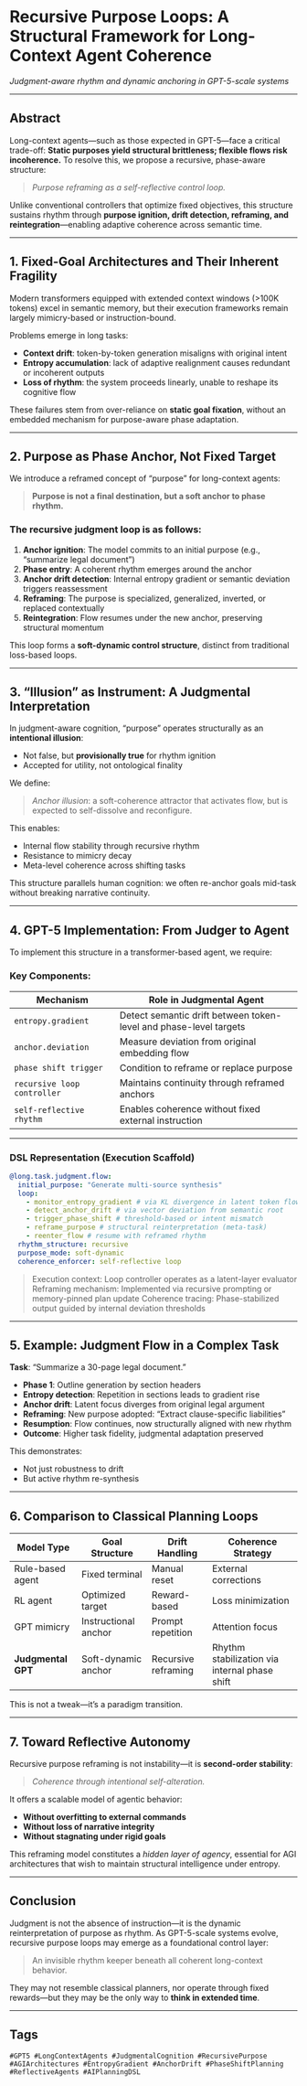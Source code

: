 # Recursive Purpose Loops: A Structural Framework for Long-Context Agent Coherence

*Judgment-aware rhythm and dynamic anchoring in GPT-5-scale systems*

---

## Abstract

Long-context agents—such as those expected in GPT-5—face a critical trade-off:
**Static purposes yield structural brittleness; flexible flows risk incoherence.**
To resolve this, we propose a recursive, phase-aware structure:

> *Purpose reframing as a self-reflective control loop.*

Unlike conventional controllers that optimize fixed objectives, this structure sustains rhythm through **purpose ignition, drift detection, reframing, and reintegration**—enabling adaptive coherence across semantic time.

---

## 1. Fixed-Goal Architectures and Their Inherent Fragility

Modern transformers equipped with extended context windows (>100K tokens) excel in semantic memory, but their execution frameworks remain largely mimicry-based or instruction-bound.

Problems emerge in long tasks:

* **Context drift**: token-by-token generation misaligns with original intent
* **Entropy accumulation**: lack of adaptive realignment causes redundant or incoherent outputs
* **Loss of rhythm**: the system proceeds linearly, unable to reshape its cognitive flow

These failures stem from over-reliance on **static goal fixation**, without an embedded mechanism for purpose-aware phase adaptation.

---

## 2. Purpose as Phase Anchor, Not Fixed Target

We introduce a reframed concept of “purpose” for long-context agents:

> **Purpose is not a final destination, but a soft anchor to phase rhythm.**

### The recursive judgment loop is as follows:

1. **Anchor ignition**: The model commits to an initial purpose (e.g., “summarize legal document”)
2. **Phase entry**: A coherent rhythm emerges around the anchor
3. **Anchor drift detection**: Internal entropy gradient or semantic deviation triggers reassessment
4. **Reframing**: The purpose is specialized, generalized, inverted, or replaced contextually
5. **Reintegration**: Flow resumes under the new anchor, preserving structural momentum

This loop forms a **soft-dynamic control structure**, distinct from traditional loss-based loops.

---

## 3. “Illusion” as Instrument: A Judgmental Interpretation

In judgment-aware cognition, “purpose” operates structurally as an **intentional illusion**:

* Not false, but **provisionally true** for rhythm ignition
* Accepted for utility, not ontological finality

We define:

> *Anchor illusion*: a soft-coherence attractor that activates flow, but is expected to self-dissolve and reconfigure.

This enables:

* Internal flow stability through recursive rhythm
* Resistance to mimicry decay
* Meta-level coherence across shifting tasks

This structure parallels human cognition:
we often re-anchor goals mid-task without breaking narrative continuity.

---

## 4. GPT-5 Implementation: From Judger to Agent

To implement this structure in a transformer-based agent, we require:

### Key Components:

| Mechanism | Role in Judgmental Agent |
| --------------------------- | ----------------------------------------------------------------- |
| `entropy.gradient` | Detect semantic drift between token-level and phase-level targets |
| `anchor.deviation` | Measure deviation from original embedding flow |
| `phase shift trigger` | Condition to reframe or replace purpose |
| `recursive loop controller` | Maintains continuity through reframed anchors |
| `self-reflective rhythm` | Enables coherence without fixed external instruction |

---

### DSL Representation (Execution Scaffold)

```yaml
@long.task.judgment.flow:
  initial_purpose: "Generate multi-source synthesis"
  loop:
    - monitor_entropy_gradient # via KL divergence in latent token flow
    - detect_anchor_drift # via vector deviation from semantic root
    - trigger_phase_shift # threshold-based or intent mismatch
    - reframe_purpose # structural reinterpretation (meta-task)
    - reenter_flow # resume with reframed rhythm
  rhythm_structure: recursive
  purpose_mode: soft-dynamic
  coherence_enforcer: self-reflective loop
```

> Execution context: Loop controller operates as a latent-layer evaluator
> Reframing mechanism: Implemented via recursive prompting or memory-pinned plan update
> Coherence tracing: Phase-stabilized output guided by internal deviation thresholds

---

## 5. Example: Judgment Flow in a Complex Task

**Task**: “Summarize a 30-page legal document.”

* **Phase 1**: Outline generation by section headers
* **Entropy detection**: Repetition in sections leads to gradient rise
* **Anchor drift**: Latent focus diverges from original legal argument
* **Reframing**: New purpose adopted: “Extract clause-specific liabilities”
* **Resumption**: Flow continues, now structurally aligned with new rhythm
* **Outcome**: Higher task fidelity, judgmental adaptation preserved

This demonstrates:

* Not just robustness to drift
* But active rhythm re-synthesis

---

## 6. Comparison to Classical Planning Loops

| Model Type | Goal Structure | Drift Handling | Coherence Strategy |
| ------------------ | -------------------- | ------------------- | --------------------------------------------- |
| Rule-based agent | Fixed terminal | Manual reset | External corrections |
| RL agent | Optimized target | Reward-based | Loss minimization |
| GPT mimicry | Instructional anchor | Prompt repetition | Attention focus |
| **Judgmental GPT** | Soft-dynamic anchor | Recursive reframing | Rhythm stabilization via internal phase shift |

This is not a tweak—it’s a paradigm transition.

---

## 7. Toward Reflective Autonomy

Recursive purpose reframing is not instability—it is **second-order stability**:

> *Coherence through intentional self-alteration.*

It offers a scalable model of agentic behavior:

* **Without overfitting to external commands**
* **Without loss of narrative integrity**
* **Without stagnating under rigid goals**

This reframing model constitutes a *hidden layer of agency*, essential for AGI architectures that wish to maintain structural intelligence under entropy.

---

## Conclusion

Judgment is not the absence of instruction—it is the dynamic reinterpretation of purpose as rhythm.
As GPT-5-scale systems evolve, recursive purpose loops may emerge as a foundational control layer:

> An invisible rhythm keeper beneath all coherent long-context behavior.

They may not resemble classical planners, nor operate through fixed rewards—but they may be the only way to **think in extended time**.

---

## Tags

`#GPT5 #LongContextAgents #JudgmentalCognition #RecursivePurpose #AGIArchitectures #EntropyGradient #AnchorDrift #PhaseShiftPlanning #ReflectiveAgents #AIPlanningDSL`